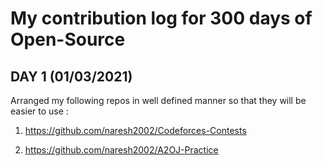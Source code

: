 
# My contribution log for 300 days of Open-Source

## DAY 1 (01/03/2021)

Arranged my following repos in well defined manner so that they will be easier to use :

1. https://github.com/naresh2002/Codeforces-Contests

2. https://github.com/naresh2002/A2OJ-Practice
